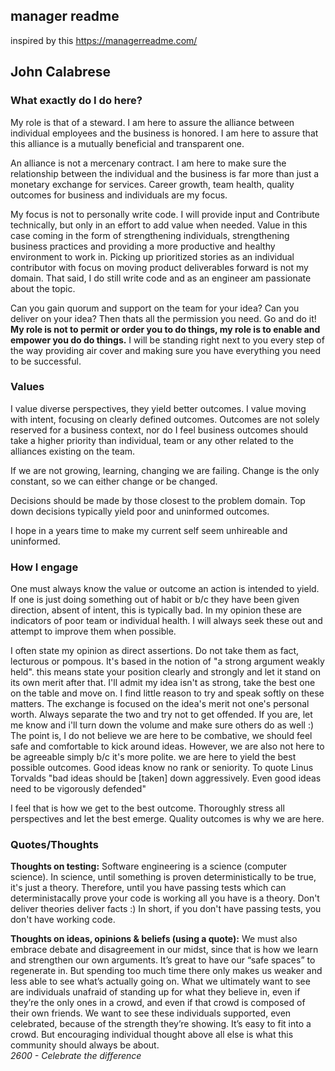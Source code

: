 ## manager readme
inspired by this https://managerreadme.com/


## John Calabrese

### What exactly do I do here?

My role is that of a steward. I am here to assure
the alliance between individual employees and the business
is honored. I am here to assure that this alliance is a mutually
beneficial and transparent one.

An alliance is not a mercenary contract. I am here to make sure
the relationship between the individual and the business is
far more than just a monetary exchange for services. Career growth, 
team health, quality outcomes for business and individuals are my focus.

My focus is not to personally write code. I will provide input and 
Contribute technically, but only in an effort to add value when needed. 
Value in this case coming in the form of strengthening individuals, 
strengthening business practices and providing a more productive and 
healthy environment to work in. Picking up prioritized stories as 
an individual contributor with focus on moving product deliverables 
forward is not my domain. 
That said, I do still write code and as an engineer am passionate about the topic.

Can you gain quorum and support on the team for your idea? 
Can you deliver on your idea? 
Then thats all the permission you need. Go and do it! 
**My role is not to permit or order you to do things, 
my role is to enable and empower you do do things.**
I will be standing right next to you every step of the way providing air cover 
and making sure you have everything you need to be successful. 



### Values

I value diverse perspectives, they yield better outcomes. I value moving with 
intent, focusing on clearly defined outcomes. Outcomes are not solely reserved 
for a business context, nor do I feel business outcomes should take a higher 
priority than individual, team or any other related to the alliances 
existing on the team.

If we are not growing, learning, changing we are failing. 
Change is the only constant, so we can either change or be changed.

Decisions should be made by those closest to the problem domain. Top down decisions 
typically yield poor and uninformed outcomes.

I hope in a years time to make my current self seem unhireable and uninformed.

### How I engage
One must always know the value or outcome an action is
intended to yield. If one is just doing something out
of habit or b/c they have been given direction, absent of
intent, this is typically bad. In my opinion these are indicators
of poor team or individual health. I will always seek
these out and attempt to improve them when possible.

I often state my opinion as direct assertions. Do not take them as fact, 
lecturous or pompous. It's based in the notion of "a strong argument weakly held".
this means state your position clearly and strongly and let it stand 
on its own merit after that. I'll admit my idea isn't as strong, take
the best one on the table and move on. I find little reason to try 
and speak softly on these matters. The exchange is focused on the 
idea's merit not one's personal worth. Always separate the two and try not
to get offended. If you are, let me know and i'll turn down the volume and
make sure others do as well :)
The point is, I do not believe we are here to be combative, we should feel
safe and comfortable to kick around ideas. However, we are also not 
here to be agreeable simply b/c it's more polite. we are here to 
yield the best possible outcomes. Good ideas know no rank or seniority. 
To quote Linus Torvalds 
"bad ideas should be [taken] down aggressively. Even good ideas need to be vigorously defended"

I feel that is how we get to the best outcome. Thoroughly stress all
perspectives and let the best emerge. Quality outcomes is why we are here.


### Quotes/Thoughts

**Thoughts on testing:**
Software engineering is a science (computer science). In science, until something is proven deterministically to be true, it's just a theory. Therefore, until you have passing tests which can deterministacally prove your code is working all you have is a theory. Don't deliver theories deliver facts :) In short, if you don't have passing tests, you don't have working code.  

**Thoughts on ideas, opinions & beliefs (using a quote):**
We must also embrace debate and disagreement in our midst, since that is how we learn and strengthen our own arguments. It’s great to have our “safe spaces” to regenerate in. But spending too much time there only makes us weaker and less able to see what’s actually going on. What we ultimately want to see are individuals unafraid of standing up for what they believe in, even if they’re the only ones in a crowd, and even if that crowd is composed of their own friends. We want to see these individuals supported, even celebrated, because of the strength they’re showing. It’s easy to fit into a crowd. But encouraging individual thought above all else is what this community should always be about.     
*2600 - Celebrate the difference*
